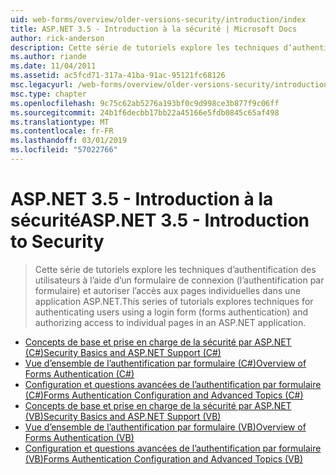 ```yaml
---
uid: web-forms/overview/older-versions-security/introduction/index
title: ASP.NET 3.5 - Introduction à la sécurité | Microsoft Docs
author: rick-anderson
description: Cette série de tutoriels explore les techniques d’authentification des utilisateurs à l’aide d’un formulaire de connexion (l’authentification par formulaire) et autoriser l’accès aux pages individuelles dans...
ms.author: riande
ms.date: 11/04/2011
ms.assetid: ac5fcd71-317a-41ba-91ac-95121fc68126
msc.legacyurl: /web-forms/overview/older-versions-security/introduction
msc.type: chapter
ms.openlocfilehash: 9c75c62ab5276a193bf0c9d998ce3b877f9c06ff
ms.sourcegitcommit: 24b1f6decbb17bb22a45166e5fdb0845c65af498
ms.translationtype: MT
ms.contentlocale: fr-FR
ms.lasthandoff: 03/01/2019
ms.locfileid: "57022766"
---
```

<a name="aspnet-35---introduction-to-security"></a><span data-ttu-id="cb9d8-103">ASP.NET 3.5 - Introduction à la sécurité</span><span class="sxs-lookup"><span data-stu-id="cb9d8-103">ASP.NET 3.5 - Introduction to Security</span></span>
====================
> <span data-ttu-id="cb9d8-104">Cette série de tutoriels explore les techniques d’authentification des utilisateurs à l’aide d’un formulaire de connexion (l’authentification par formulaire) et autoriser l’accès aux pages individuelles dans une application ASP.NET.</span><span class="sxs-lookup"><span data-stu-id="cb9d8-104">This series of tutorials explores techniques for authenticating users using a login form (forms authentication) and authorizing access to individual pages in an ASP.NET application.</span></span>


- [<span data-ttu-id="cb9d8-105">Concepts de base et prise en charge de la sécurité par ASP.NET (C#)</span><span class="sxs-lookup"><span data-stu-id="cb9d8-105">Security Basics and ASP.NET Support (C#)</span></span>](security-basics-and-asp-net-support-cs.md)
- [<span data-ttu-id="cb9d8-106">Vue d’ensemble de l’authentification par formulaire (C#)</span><span class="sxs-lookup"><span data-stu-id="cb9d8-106">Overview of Forms Authentication (C#)</span></span>](an-overview-of-forms-authentication-cs.md)
- [<span data-ttu-id="cb9d8-107">Configuration et questions avancées de l’authentification par formulaire (C#)</span><span class="sxs-lookup"><span data-stu-id="cb9d8-107">Forms Authentication Configuration and Advanced Topics (C#)</span></span>](forms-authentication-configuration-and-advanced-topics-cs.md)
- [<span data-ttu-id="cb9d8-108">Concepts de base et prise en charge de la sécurité par ASP.NET (VB)</span><span class="sxs-lookup"><span data-stu-id="cb9d8-108">Security Basics and ASP.NET Support (VB)</span></span>](security-basics-and-asp-net-support-vb.md)
- [<span data-ttu-id="cb9d8-109">Vue d’ensemble de l’authentification par formulaire (VB)</span><span class="sxs-lookup"><span data-stu-id="cb9d8-109">Overview of Forms Authentication (VB)</span></span>](an-overview-of-forms-authentication-vb.md)
- [<span data-ttu-id="cb9d8-110">Configuration et questions avancées de l’authentification par formulaire (VB)</span><span class="sxs-lookup"><span data-stu-id="cb9d8-110">Forms Authentication Configuration and Advanced Topics (VB)</span></span>](forms-authentication-configuration-and-advanced-topics-vb.md)
